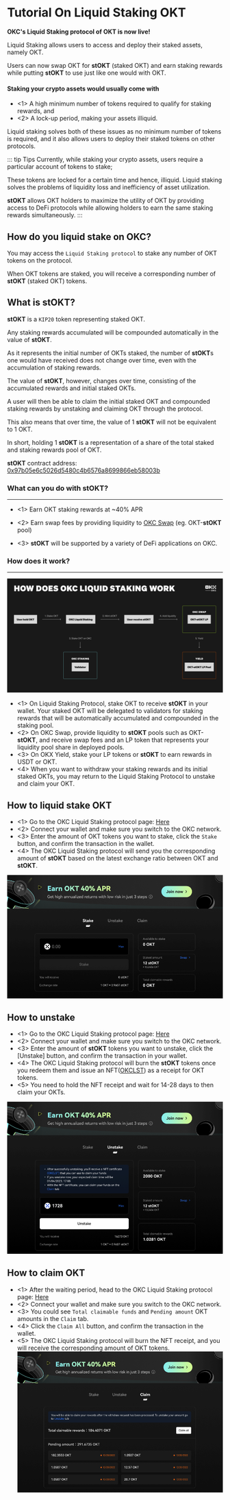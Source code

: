 # Tutorial On Liquid Staking OKT

**OKC's Liquid Staking protocol of OKT is now live!**

Liquid Staking allows users to access and deploy their staked assets, namely OKT. 

Users can now swap OKT for **stOKT** (staked OKT) and earn staking rewards while putting **stOKT** to use just like one would with OKT.

#### Staking your crypto assets would usually come with
 - <1> A high minimum number of tokens required to qualify for staking rewards, and
 - <2> A lock-up period, making your assets illiquid. 

Liquid staking solves both of these issues as no minimum number of tokens is required, and it also allows users to deploy their staked tokens on other protocols.



::: tip Tips
Currently, while staking your crypto assets, users require a particular account of tokens to stake;

These tokens are locked for a certain time and hence, illiquid. Liquid staking solves the problems of liquidity loss and inefficiency of asset utilization. 

**stOKT** allows OKT holders to maximize the utility of OKT by providing access to DeFi protocols while allowing holders to earn the same staking rewards simultaneously. 
:::


## How do you liquid stake on OKC?

You may access the `Liquid Staking protocol` to stake any number of OKT tokens on the protocol. 

When OKT tokens are staked, you will receive a corresponding number of **stOKT** (staked OKT) tokens.  


## What is **stOKT**?

**stOKT** is a `KIP20` token representing staked OKT.

 Any staking rewards accumulated will be compounded automatically in the value of **stOKT**. 
 
 As it represents the initial number of OKTs staked, the number of **stOKT**s one would have received does not change over time, even with the accumulation of staking rewards. 

The value of **stOKT**, however, changes over time, consisting of the accumulated rewards and initial staked OKTs. 

A user will then be able to claim the initial staked OKT and compounded staking rewards by unstaking and claiming OKT through the protocol. 

This also means that over time, the value of 1 **stOKT** will not be equivalent to 1 OKT. 

In short, holding 1 **stOKT** is a representation of a share of the total staked and staking rewards pool of OKT.

**stOKT** contract address: [0x97b05e6c5026d5480c4b6576a8699866eb58003b](https://www.oklink.com/en/okc/token/0x97b05e6c5026d5480c4b6576a8699866eb58003b)


### What can you do with **stOKT**?
---
 - <1> Earn OKT staking rewards at ~40% APR

 - <2> Earn swap fees by providing liquidity to [OKC Swap](/okc/swap/trade) (eg. OKT-**stOKT** pool)

 - <3> **stOKT** will be supported by a variety of DeFi applications on OKC.


### How does it work?
---

![](./img/ls1.png)

 - <1> On Liquid Staking Protocol, stake OKT to receive **stOKT** in your wallet. Your staked OKT will be delegated to validators for staking rewards that will be automatically accumulated and compounded in the staking pool.
 - <2> On OKC Swap, provide liquidity to **stOKT** pools such as OKT-**stOKT**, and receive swap fees and an LP token that represents your liquidity pool share in deployed pools.
 - <3> On OKX Yield, stake your LP tokens or **stOKT** to earn rewards in USDT or OKT.
 - <4> When you want to withdraw your staking rewards and its initial staked OKTs, you may return to the Liquid Staking Protocol to unstake and claim your OKT.


## How to liquid stake OKT
 - <1> Go to the OKC Liquid Staking protocol page: [Here](/okc/liquid-staking/stake)
 - <2> Connect your wallet and make sure you switch to the OKC network.
 - <3> Enter the amount of OKT tokens you want to stake, click the `Stake` button, and confirm the transaction in the wallet.
 - <4> The OKC Liquid Staking protocol will send you the corresponding amount of **stOKT** based on the latest exchange ratio between OKT and **stOKT**.

![](./img/1.png)


## How to unstake
 - <1> Go to the OKC Liquid Staking protocol page: [Here](/okc/liquid-staking/unstake)
 - <2> Connect your wallet and make sure you switch to the OKC network.
 - <3> Enter the amount of **stOKT** tokens you want to unstake, click the [Unstake] button, and confirm the transaction in your wallet. 
 - <4> The OKC Liquid Staking protocol will burn the **stOKT** tokens once you redeem them and issue an NFT([OKCLST](https://www.oklink.com/en/okc/address/0x07CB2ce543bF5204DAaF1e62c183BBD08752609E)) as a receipt for OKT tokens.
 - <5> You need to hold the NFT receipt and wait for 14-28 days to then claim your OKTs. 



![](./img/2.png)


## How to claim OKT
 - <1> After the waiting period, head to the OKC Liquid Staking protocol page: [Here](/okc/liquid-staking/claim)
 - <2> Connect your wallet and make sure you switch to the OKC network.
 - <3> You could see `Total claimable funds` and `Pending amount` OKT amounts in the `Claim` tab.
 - <4> Click the `Claim All` button, and confirm the transaction in the wallet. 
 - <5> The OKC Liquid Staking protocol will burn the NFT receipt, and you will receive the corresponding amount of OKT tokens.
![](./img/3.png)